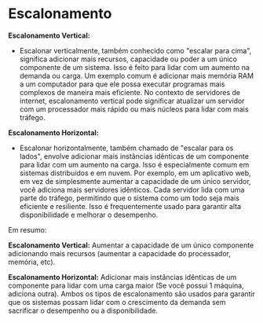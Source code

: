 # Escalonamento

**Escalonamento Vertical:**
  - Escalonar verticalmente, também conhecido como "escalar para cima", significa adicionar mais recursos, capacidade ou poder a um único componente de um sistema. Isso é feito 
para lidar com um aumento na demanda ou carga. Um exemplo comum é adicionar mais memória RAM a um computador para que ele possa executar programas mais complexos de maneira
mais eficiente. No contexto de servidores de internet, escalonamento vertical pode significar atualizar um servidor com um processador mais rápido ou mais núcleos para
lidar com mais tráfego.

**Escalonamento Horizontal:**
  - Escalonar horizontalmente, também chamado de "escalar para os lados", envolve adicionar mais instâncias idênticas de um componente para lidar com um aumento na carga. Isso
é especialmente comum em sistemas distribuídos e em nuvem. Por exemplo, em um aplicativo web, em vez de simplesmente aumentar a capacidade de um único servidor, você
adiciona mais servidores idênticos. Cada servidor lida com uma parte do tráfego, permitindo que o sistema como um todo seja mais eficiente e resiliente. Isso é
frequentemente usado para garantir alta disponibilidade e melhorar o desempenho.

Em resumo:

**Escalonamento Vertical:** Aumentar a capacidade de um único componente adicionando mais recursos (aumentar a capacidade do processador, memória, etc).

**Escalonamento Horizontal:** Adicionar mais instâncias idênticas de um componente para lidar com uma carga maior (Se você possui 1 máquina, adiciona outra).
Ambos os tipos de escalonamento são usados para garantir que os sistemas possam lidar com o crescimento da demanda sem sacrificar o desempenho ou a disponibilidade.
